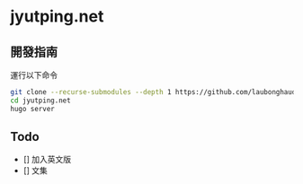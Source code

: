 # jyutping.net

## 開發指南

運行以下命令

```bash
git clone --recurse-submodules --depth 1 https://github.com/laubonghaudoi/jyutping.net
cd jyutping.net
hugo server
```

## Todo

- [] 加入英文版
- [] 文集 